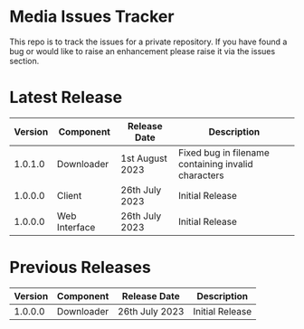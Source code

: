 # Media Issues Tracker

This repo is to track the issues for a private repository. If you have found a bug or would like to raise an enhancement please raise it via the issues section.

Latest Release
==========
Version | Component | Release Date | Description
--- | --- | --- | ---
1.0.1.0 | Downloader | 1st August 2023 | Fixed bug in filename containing invalid characters
1.0.0.0 | Client | 26th July 2023 | Initial Release
1.0.0.0 | Web Interface | 26th July 2023 | Initial Release

Previous Releases
==========
Version | Component | Release Date | Description
--- | --- | --- | ---
1.0.0.0 | Downloader | 26th July 2023 | Initial Release
